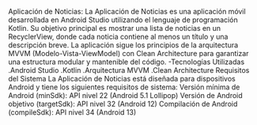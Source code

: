 Aplicación de Noticias:
La Aplicación de Noticias es una aplicación móvil desarrollada en Android Studio utilizando el lenguaje de programación Kotlin.
Su objetivo principal es mostrar una lista de noticias en un RecyclerView, donde cada noticia contiene al menos un título y una descripción breve. 
La aplicación sigue los principios de la arquitectura MVVM (Modelo-Vista-ViewModel) con Clean Architecture para garantizar una estructura modular y mantenible del código.
-Tecnologías Utilizadas
.Android Studio
.Kotlin
.Arquitectura MVVM
.Clean Architecture
Requisitos del Sistema
La Aplicación de Noticias está diseñada para dispositivos Android y tiene los siguientes requisitos de sistema:
Versión mínima de Android (minSdk): API nivel 22 (Android 5.1 Lollipop)
Versión de Android objetivo (targetSdk): API nivel 32 (Android 12)
Compilación de Android (compileSdk): API nivel 34 (Android 13)
